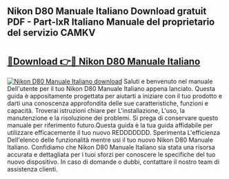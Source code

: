 ## Nikon D80 Manuale Italiano Download gratuit PDF - Part-lxR Italiano Manuale del proprietario del servizio CAMKV

# <h2><a href="http://dfae7z.blite.top/?on=Nikon+D80+Manuale+Italiano">🔗Download 👉🔴 Nikon D80 Manuale Italiano</a></h2>

[![Nikon D80 Manuale Italiano download](https://i.imgur.com/lujVjoI.png)](http://dfae7z.blite.top/?on=Nikon+D80+Manuale+Italiano)
Saluti e benvenuto nel manuale Dell'utente per il tuo Nikon D80 Manuale Italiano appena lanciato. Questa guida è appositamente progettata per aiutarti a iniziare con il tuo prodotto e darti una conoscenza approfondita delle sue caratteristiche, funzioni e capacità. Troverai istruzioni chiare per L'installazione, L'uso, la manutenzione e la risoluzione dei problemi. Si prega di conservare questo manuale per riferimento futuro.Questa guida è la tua guida affidabile per utilizzare efficacemente il tuo nuovo REDDDDDDD. Sperimenta L'efficienza Dell'elenco delle funzionalità mentre usi il tuo nuovo Nikon D80 Manuale Italiano. Confidiamo che Nikon D80 Manuale Italiano sia stata una risorsa accurata e dettagliata per i tuoi sforzi per conoscere le specifiche del tuo nuovo dispositivo. In caso di domande o dubbi, contattare il nostro team di assistenza clienti.
